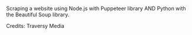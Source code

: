  Scraping a website using Node.js with Puppeteer library AND Python with the Beautiful Soup library.

 Credits: Traversy Media
